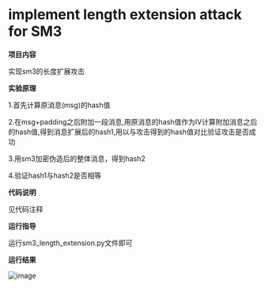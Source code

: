 # implement length extension attack for SM3

**项目内容**

实现sm3的长度扩展攻击

**实验原理**

1.首先计算原消息(msg)的hash值

2.在msg+padding之后附加一段消息,用原消息的hash值作为IV计算附加消息之后的hash值,得到消息扩展后的hash1,用以与攻击得到的hash值对比验证攻击是否成功

3.用sm3加密伪造后的整体消息，得到hash2

4.验证hash1与hash2是否相等

**代码说明**

见代码注释

**运行指导**

运行sm3_length_extension.py文件即可

**运行结果**

![image](https://user-images.githubusercontent.com/105548921/181410690-d509eb9f-a993-40eb-91ca-6831416e864c.png)
